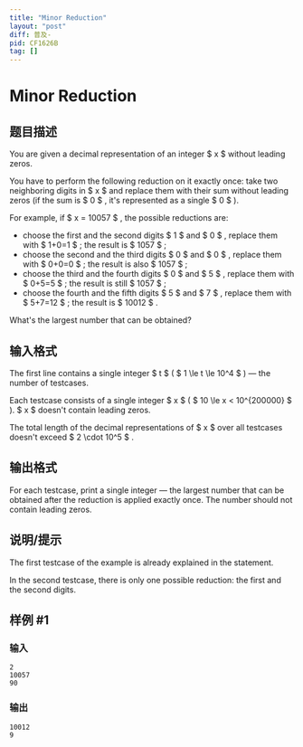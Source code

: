 ```yaml
---
title: "Minor Reduction"
layout: "post"
diff: 普及-
pid: CF1626B
tag: []
---
```


# Minor Reduction

## 题目描述

You are given a decimal representation of an integer $ x $ without leading zeros.

You have to perform the following reduction on it exactly once: take two neighboring digits in $ x $ and replace them with their sum without leading zeros (if the sum is $ 0 $ , it's represented as a single $ 0 $ ).

For example, if $ x = 10057 $ , the possible reductions are:

- choose the first and the second digits $ 1 $ and $ 0 $ , replace them with $ 1+0=1 $ ; the result is $ 1057 $ ;
- choose the second and the third digits $ 0 $ and $ 0 $ , replace them with $ 0+0=0 $ ; the result is also $ 1057 $ ;
- choose the third and the fourth digits $ 0 $ and $ 5 $ , replace them with $ 0+5=5 $ ; the result is still $ 1057 $ ;
- choose the fourth and the fifth digits $ 5 $ and $ 7 $ , replace them with $ 5+7=12 $ ; the result is $ 10012 $ .

What's the largest number that can be obtained?

## 输入格式

The first line contains a single integer $ t $ ( $ 1 \le t \le 10^4 $ ) — the number of testcases.

Each testcase consists of a single integer $ x $ ( $ 10 \le x < 10^{200000} $ ). $ x $ doesn't contain leading zeros.

The total length of the decimal representations of $ x $ over all testcases doesn't exceed $ 2 \cdot 10^5 $ .

## 输出格式

For each testcase, print a single integer — the largest number that can be obtained after the reduction is applied exactly once. The number should not contain leading zeros.

## 说明/提示

The first testcase of the example is already explained in the statement.

In the second testcase, there is only one possible reduction: the first and the second digits.

## 样例 #1

### 输入

```
2
10057
90
```

### 输出

```
10012
9
```

